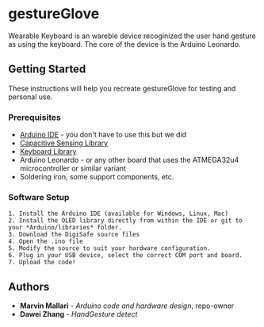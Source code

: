 # gestureGlove
Wearable Keyboard is an wareble device recoginized the user hand gesture as using the keyboard. The core of the device is the Arduino Leonardo.

## Getting Started

These instructions will help you recreate gestureGlove for testing and personal use.

### Prerequisites
* [Arduino IDE](https://www.arduino.cc/) - you don't have to use this but we did
* [Capacitive Sensing Library](https://playground.arduino.cc/Main/CapacitiveSensor?from=Main.CapSense) 
* [Keyboard Library](https://www.arduino.cc/reference/en/language/functions/usb/keyboard/)
* Arduino Leonardo - or any other board that uses the ATMEGA32u4 microcontroller or similar variant
* Soldering iron, some support components, etc.

### Software Setup

```
1. Install the Arduino IDE (available for Windows, Linux, Mac)
2. Install the OLED library directly from within the IDE or git to your *Arduino/libraries* folder.
3. Download the DigiSafe source files
4. Open the .ino file
5. Modify the source to suit your hardware configuration.
6. Plug in your USB device, select the correct COM port and board.
7. Upload the code!
```

## Authors

* **Marvin Mallari** - *Arduino code and hardware design*, repo-owner
* **Dawei Zhang** - *HandGesture detect*
